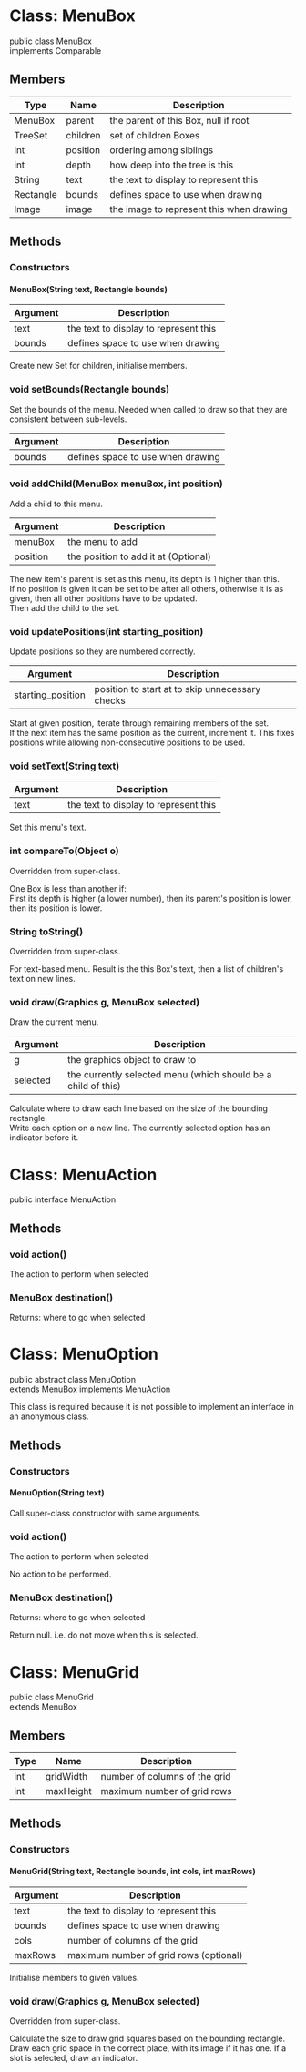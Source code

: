 <h1>Class: MenuBox</h1>

public class MenuBox  
implements Comparable

<h2>Members</h2>

 Type | Name | Description
------|------|-------------
MenuBox |parent |the parent of this Box, null if root
TreeSet<MenuBox> |children |set of children Boxes
int |position |ordering among siblings
int |depth |how deep into the tree is this
String |text |the text to display to represent this
Rectangle |bounds |defines space to use when drawing
Image |image |the image to represent this when drawing
 
<h2>Methods</h2>
<h3>Constructors</h3>
<h4>MenuBox(String text, Rectangle bounds)</h4>

Argument | Description
--- | ---
text |the text to display to represent this
bounds |defines space to use when drawing

Create new Set for children, initialise members.

<h3>void setBounds(Rectangle bounds)</h3>
Set the bounds of the menu. Needed when called to draw so that they are consistent between sub-levels.

Argument | Description
--- | ---
bounds |defines space to use when drawing
 
<h3>void addChild(MenuBox menuBox, int position)</h3>
Add a child to this menu.

Argument | Description
--- | ---
menuBox |the menu to add
position |the position to add it at (Optional)

The new item's parent is set as this menu, its depth is 1 higher than this.  
If no position is given it can be set to be after all others, otherwise it is as given, then all other positions have to be updated.  
Then add the child to the set.
 
<h3>void updatePositions(int starting_position)</h3>
Update positions so they are numbered correctly.

Argument | Description
--- | ---
starting_position |position to start at to skip unnecessary checks

Start at given position, iterate through remaining members of the set.  
If the next item has the same position as the current, increment it. This fixes positions while allowing non-consecutive positions to be used.
 
<h3>void setText(String text)</h3>

Argument | Description
--- | ---
text |the text to display to represent this

Set this menu's text.
 
<h3>int compareTo(Object o)</h3>
Overridden from super-class.  
  
One Box is less than another if:  
First its depth is higher (a lower number), then its parent's position is lower, then its position is lower.

<h3>String toString()</h3>
Overridden from super-class.  
  
For text-based menu. Result is the this Box's text, then a list of children's text on new lines.

<h3>void draw(Graphics g, MenuBox selected)</h3>
Draw the current menu.

Argument | Description
--- | ---
g |the graphics object to draw to
selected |the currently selected menu (which should be a child of this)

Calculate where to draw each line based on the size of the bounding rectangle.  
Write each option on a new line. The currently selected option has an indicator before it.

<h1>Class: MenuAction</h1>

public interface MenuAction

<h2>Methods</h2>
<h3>void action()</h3>
The action to perform when selected

<h3>MenuBox destination()</h3>
Returns: where to go when selected

<h1>Class: MenuOption</h1>

public abstract class MenuOption  
extends MenuBox implements MenuAction  

This class is required because it is not possible to implement an interface in an anonymous class.
 
<h2>Methods</h2>
<h3>Constructors</h3>
<h4>MenuOption(String text)</h4>
Call super-class constructor with same arguments.

<h3>void action()</h3>
The action to perform when selected  

No action to be performed.

<h3>MenuBox destination()</h3>
Returns: where to go when selected  

Return null. i.e. do not move when this is selected.

<h1>Class: MenuGrid</h1>

public class MenuGrid  
extends MenuBox

<h2>Members</h2>

 Type | Name | Description
------|------|-------------
int |gridWidth |number of columns of the grid
int |maxHeight |maximum number of grid rows

<h2>Methods</h2>
<h3>Constructors</h3>
<h4>MenuGrid(String text, Rectangle bounds, int cols, int maxRows)</h4>
 
Argument | Description
--- | ---
text |the text to display to represent this
bounds |defines space to use when drawing
cols |number of columns of the grid
maxRows |maximum number of grid rows (optional)

Initialise members to given values.

<h3>void draw(Graphics g, MenuBox selected)</h3>
Overridden from super-class.  
  
Calculate the size to draw grid squares based on the bounding rectangle.  
Draw each grid space in the correct place, with its image if it has one. If a slot is selected, draw an indicator.
 